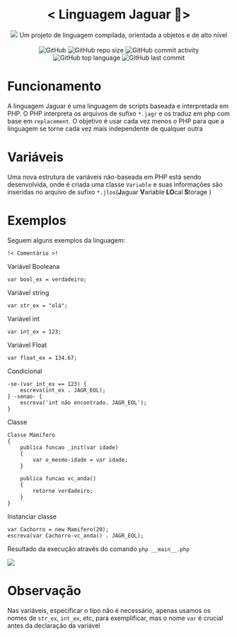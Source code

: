 <h1 align=center> 
  < Linguagem Jaguar 🐯> 
</h1>
<p align=center>
  <img src = "https://github.com/caue-alves/Linguagem-Jaguar/blob/master/img/jaguar.png?raw=true">
Um projeto de linguagem compilada, orientada a objetos e de alto nível<br><br>
  
  
<img alt="GitHub" src="https://img.shields.io/github/license/caue-alves/Linguagem-Jaguar">
<img alt="GitHub repo size" src="https://img.shields.io/github/repo-size/caue-alves/Linguagem-Jaguar">
<img alt="GitHub commit activity" src="https://img.shields.io/github/commit-activity/w/caue-alves/Linguagem-Jaguar"><br>
<img alt="GitHub top language" src="https://img.shields.io/github/languages/top/caue-alves/Linguagem-Jaguar">
<img alt="GitHub last commit" src="https://img.shields.io/github/last-commit/caue-alves/Linguagem-Jaguar">
</p>

# Funcionamento

A linguagem Jaguar é uma linguagem de scripts baseada e interpretada em PHP. O PHP interpreta os arquivos de sufixo `*.jagr` e os traduz em php com base em `replacement`. O objetivo é usar cada vez menos o PHP para que a linguagem se torne cada vez mais independente de qualquer outra

# Variáveis

Uma nova estrutura de variáveis não-baseada em PHP está sendo desenvolvida, onde é criada uma classe `Variable` e suas informações são inseridas no arquivo de sufixo `*.jlos`(<strong>J</strong>aguar <strong>V</strong>ariable <strong>LO</strong>cal<strong> S</strong>torage ) 

# Exemplos

Seguem alguns exemplos da linguagem:
```
!< Comentário >!
```
Variável Booleana
```
var bool_ex = verdadeiro;
```

Variável string
```
var str_ex = "olá";
```
Variável int
```
var int_ex = 123;
```

Variável Float
```
var float_ex = 134.67;
```
Condicional
```
-se-(var int_ex == 123) {
	escreva(int_ex . JAGR_EOL);
} -senao- {
	escreva('int não encontrado. JAGR_EOL');
}
```

Classe
```
Classe Mamifero
{
	publica funcao _init(var idade)
	{
		var o_mesmo-idade = var idade;
	}

	publica funcao vc_anda()
	{
		retorne verdadeiro;
	}
}
```
Instanciar classe
```
var Cachorro = new Mamifero(20);
escreva(var Cachorro-vc_anda() . JAGR_EOL);
```
Resultado da execução através do comando `php __main__.php` 

<img src="https://github.com/caue-alves/Linguagem-Jaguar/blob/master/img/jag.png?raw=true">

# Observação
Nas variáveis, especificar o tipo não é necessário, apenas usamos os nomes de `str_ex`, `int_ex`, etc, para exemplificar, mas o nome `var` é crucial antes da declaração da variável
